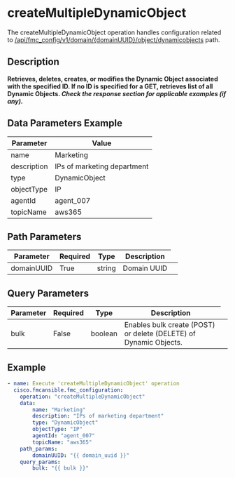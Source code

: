 # createMultipleDynamicObject

The createMultipleDynamicObject operation handles configuration related to [/api/fmc_config/v1/domain/{domainUUID}/object/dynamicobjects](/paths//api/fmc_config/v1/domain/{domain_uuid}/object/dynamicobjects.md) path.&nbsp;
## Description
**Retrieves, deletes, creates, or modifies the Dynamic Object associated with the specified ID. If no ID is specified for a GET, retrieves list of all Dynamic Objects. _Check the response section for applicable examples (if any)._**

## Data Parameters Example
| Parameter | Value |
| --------- | -------- |
| name | Marketing |
| description | IPs of marketing department |
| type | DynamicObject |
| objectType | IP |
| agentId | agent_007 |
| topicName | aws365 |

## Path Parameters
| Parameter | Required | Type | Description |
| --------- | -------- | ---- | ----------- |
| domainUUID | True | string <td colspan=3> Domain UUID |

## Query Parameters
| Parameter | Required | Type | Description |
| --------- | -------- | ---- | ----------- |
| bulk | False | boolean <td colspan=3> Enables bulk create (POST) or delete (DELETE) of Dynamic Objects. |

## Example
```yaml
- name: Execute 'createMultipleDynamicObject' operation
  cisco.fmcansible.fmc_configuration:
    operation: "createMultipleDynamicObject"
    data:
        name: "Marketing"
        description: "IPs of marketing department"
        type: "DynamicObject"
        objectType: "IP"
        agentId: "agent_007"
        topicName: "aws365"
    path_params:
        domainUUID: "{{ domain_uuid }}"
    query_params:
        bulk: "{{ bulk }}"

```